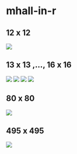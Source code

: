 # mhall-in-r

## 12 x 12

![](plots/12x12_latin-square.png)

## 13 x 13 ,..., 16 x 16

![](plots/13x13_latin-square.png)
![](plots/14x14_latin-square.png)
![](plots/15x15_latin-square.png)
![](plots/16x16_latin-square.png)

## 80 x 80

![](plots/80x80_latin-square.png)

## 495 x 495

![](plots/495x495_latin-square.png)
